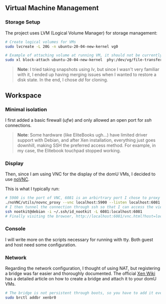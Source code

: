 

## Virtual Machine Management

### Storage Setup

The project uses LVM (Logical Volume Manager) for storage management:

```sh
# Create logical volumes for VMs
sudo lvcreate -L 20G -n ubuntu-20-04-new-kernel vg0

# Example of attaching volume at running VM, it should not be currently mounted.
sudo xl block-attach ubuntu-20-04-new-kernel  phy:/dev/vg/file-transfer xvdb w
```

>**Note**: I tried taking snapshots using *lv*, but since I wasn't very familiar with it, I ended up having merging issues when I wanted to restore a disk state. In the end, I chose *dd* for cloning.

## Workspace

### Minimal isolation

I first added a basic firewall (*ufw*) and only allowed an open port for *ssh* connections.

>**Note**: Some hardware (like EliteBooks ugh...) have limited driver support with Debian, and after Xen installation, everything just goes downhill, making SSH the preferred access method. For example, in my case, the Elitebook touchpad stopped working.

### Display

Then, since I am using VNC for the display of the domU VMs, I decided to use [noVNC](https://novnc.com/).

This is what I typically run:
```sh
# 5900 is the port of VNC, 6081 is an arbirtrary port I chose to proxy
./noVNC/utils/novnc_proxy --vnc localhost:5900 --listen localhost:6081
# I then tunnel the connection through ssh so that I can access the view through my browser.
ssh nootkit@debian -i ~/.ssh/id_nootkit -L 6081:localhost:6081
# Finally visiting the browser, http://localhost:6081/vnc.html?host=localhost&port=6081.
```

### Console

I will write more on the scripts necessary for running with tty. Both guest and host need some configuration.

### Network

Regarding the network configuration, I thought of using NAT, but registering a bridge was far easier and thoroughly documented. 
The official [Xen Wiki](https://wiki.xenproject.org/wiki/Xen_Networking) has a detailed article on how to create a bridge and attach it to your domU VMs.

```sh
# The bridge is not persistent through boots, so you have to add it every time.
sudo brctl addbr xenbr0
```




